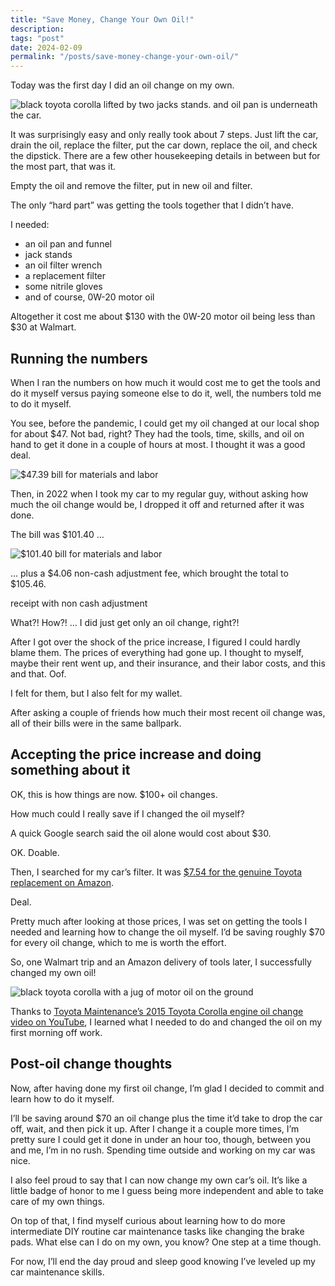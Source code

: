 ```yaml
---
title: "Save Money, Change Your Own Oil!"
description:
tags: "post"
date: 2024-02-09
permalink: "/posts/save-money-change-your-own-oil/"
---
```


Today was the first day I did an oil change on my own.

![black toyota corolla lifted by two jacks stands. and oil pan is underneath the car.](/posts/2024/img/oil-change.png)

It was surprisingly easy and only really took about 7 steps. Just lift the car, drain the oil, replace the filter, put the car down, replace the oil, and check the dipstick. There are a few other housekeeping details in between but for the most part, that was it.

Empty the oil and remove the filter, put in new oil and filter.

The only “hard part” was getting the tools together that I didn’t have.

I needed:

- an oil pan and funnel
- jack stands
- an oil filter wrench
- a replacement filter
- some nitrile gloves
- and of course, 0W-20 motor oil

Altogether it cost me about $130 with the 0W-20 motor oil being less than $30 at Walmart.

## Running the numbers

When I ran the numbers on how much it would cost me to get the tools and do it myself versus paying someone else to do it, well, the numbers told me to do it myself.

You see, before the pandemic, I could get my oil changed at our local shop for about $47. Not bad, right? They had the tools, time, skills, and oil on hand to get it done in a couple of hours at most. I thought it was a good deal.

![$47.39 bill for materials and labor](/posts/2024/img/oil-change-receipt.png)

Then, in 2022 when I took my car to my regular guy, without asking how much the oil change would be, I dropped it off and returned after it was done.

The bill was $101.40 …

![$101.40 bill for materials and labor](/posts/2024/img/oil-change-non-cash-adjustment-blurred-info.png)

… plus a $4.06 non-cash adjustment fee, which brought the total to $105.46.

receipt with non cash adjustment

What?! How?! … I did just get only an oil change, right?!

After I got over the shock of the price increase, I figured I could hardly blame them. The prices of everything had gone up. I thought to myself, maybe their rent went up, and their insurance, and their labor costs, and this and that. Oof.

I felt for them, but I also felt for my wallet.

After asking a couple of friends how much their most recent oil change was, all of their bills were in the same ballpark.

## Accepting the price increase and doing something about it

OK, this is how things are now. $100+ oil changes.

How much could I really save if I changed the oil myself?

A quick Google search said the oil alone would cost about $30.

OK. Doable.

Then, I searched for my car’s filter. It was [$7.54 for the genuine Toyota replacement on Amazon](https://amzn.to/4bAcAPm).

Deal.

Pretty much after looking at those prices, I was set on getting the tools I needed and learning how to change the oil myself. I’d be saving roughly $70 for every oil change, which to me is worth the effort.

So, one Walmart trip and an Amazon delivery of tools later, I successfully changed my own oil!

![black toyota corolla with a jug of motor oil on the ground](/posts/2024/img/oil-change-done.png)

Thanks to [Toyota Maintenance’s 2015 Toyota Corolla engine oil change video on YouTube](https://www.youtube.com/watch?v=_CFC1q5yc6c&list=PLbIdJVYkUf-8xLhosrc7n30xIL53uu8yg&index=4), I learned what I needed to do and changed the oil on my first morning off work.

## Post-oil change thoughts

Now, after having done my first oil change, I’m glad I decided to commit and learn how to do it myself.

I’ll be saving around $70 an oil change plus the time it’d take to drop the car off, wait, and then pick it up. After I change it a couple more times, I’m pretty sure I could get it done in under an hour too, though, between you and me, I’m in no rush. Spending time outside and working on my car was nice.

I also feel proud to say that I can now change my own car’s oil. It’s like a little badge of honor to me I guess being more independent and able to take care of my own things.

On top of that, I find myself curious about learning how to do more intermediate DIY routine car maintenance tasks like changing the brake pads. What else can I do on my own, you know? One step at a time though.

For now, I’ll end the day proud and sleep good knowing I’ve leveled up my car maintenance skills.
